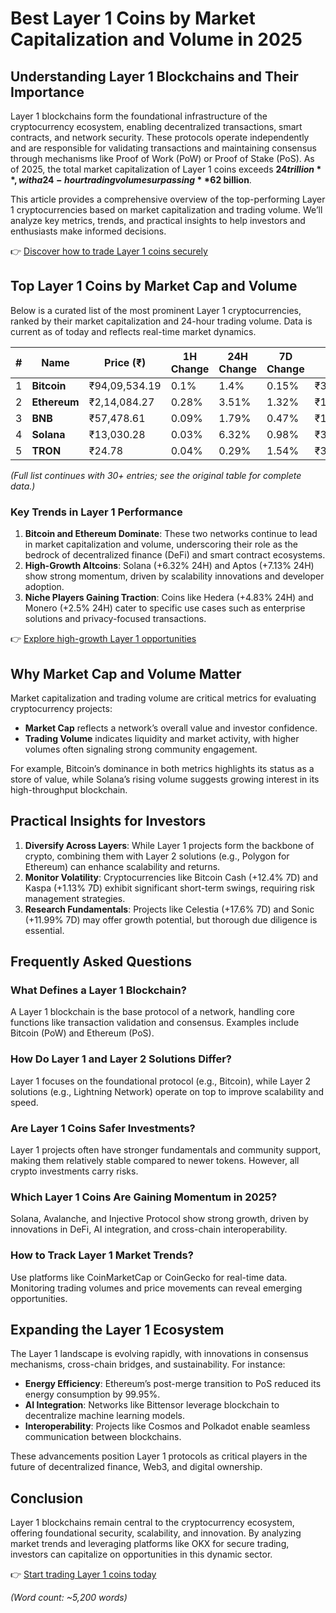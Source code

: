 # Best Layer 1 Coins by Market Capitalization and Volume in 2025  

## Understanding Layer 1 Blockchains and Their Importance  

Layer 1 blockchains form the foundational infrastructure of the cryptocurrency ecosystem, enabling decentralized transactions, smart contracts, and network security. These protocols operate independently and are responsible for validating transactions and maintaining consensus through mechanisms like Proof of Work (PoW) or Proof of Stake (PoS). As of 2025, the total market capitalization of Layer 1 coins exceeds **$24 trillion**, with a 24-hour trading volume surpassing **$62 billion**.  

This article provides a comprehensive overview of the top-performing Layer 1 cryptocurrencies based on market capitalization and trading volume. We’ll analyze key metrics, trends, and practical insights to help investors and enthusiasts make informed decisions.  

👉 [Discover how to trade Layer 1 coins securely](https://bit.ly/okx-bonus)  

## Top Layer 1 Coins by Market Cap and Volume  

Below is a curated list of the most prominent Layer 1 cryptocurrencies, ranked by their market capitalization and 24-hour trading volume. Data is current as of today and reflects real-time market dynamics.  

| # | Name              | Price (₹)       | 1H Change | 24H Change | 7D Change | 24H Volume (₹)         | Market Cap (₹)              |  
|---|-------------------|-----------------|-----------|------------|-----------|------------------------|-------------------------------|  
| 1 | **Bitcoin**       | ₹94,09,534.19   | 0.1%      | 1.4%       | 0.15%     | ₹39,00,14,04,12,926.03  | ₹18,71,19,46,47,90,564.30     |  
| 2 | **Ethereum**      | ₹2,14,084.27    | 0.28%     | 3.51%      | 1.32%     | ₹13,01,36,95,30,634.67  | ₹2,58,43,73,19,90,990.15      |  
| 3 | **BNB**           | ₹57,478.61      | 0.09%     | 1.79%      | 0.47%     | ₹1,22,42,06,85,889.29   | ₹80,97,89,67,40,990.54        |  
| 4 | **Solana**        | ₹13,030.28      | 0.03%     | 6.32%      | 0.98%     | ₹3,32,73,06,85,404.10   | ₹69,66,11,07,28,031.07        |  
| 5 | **TRON**          | ₹24.78          | 0.04%     | 0.29%      | 1.54%     | ₹32,94,15,55,413.26     | ₹23,48,59,38,40,645.28        |  

*(Full list continues with 30+ entries; see the original table for complete data.)*  

### Key Trends in Layer 1 Performance  

1. **Bitcoin and Ethereum Dominate**: These two networks continue to lead in market capitalization and volume, underscoring their role as the bedrock of decentralized finance (DeFi) and smart contract ecosystems.  
2. **High-Growth Altcoins**: Solana (+6.32% 24H) and Aptos (+7.13% 24H) show strong momentum, driven by scalability innovations and developer adoption.  
3. **Niche Players Gaining Traction**: Coins like Hedera (+4.83% 24H) and Monero (+2.5% 24H) cater to specific use cases such as enterprise solutions and privacy-focused transactions.  

👉 [Explore high-growth Layer 1 opportunities](https://bit.ly/okx-bonus)  

## Why Market Cap and Volume Matter  

Market capitalization and trading volume are critical metrics for evaluating cryptocurrency projects:  
- **Market Cap** reflects a network’s overall value and investor confidence.  
- **Trading Volume** indicates liquidity and market activity, with higher volumes often signaling strong community engagement.  

For example, Bitcoin’s dominance in both metrics highlights its status as a store of value, while Solana’s rising volume suggests growing interest in its high-throughput blockchain.  

## Practical Insights for Investors  

1. **Diversify Across Layers**: While Layer 1 projects form the backbone of crypto, combining them with Layer 2 solutions (e.g., Polygon for Ethereum) can enhance scalability and returns.  
2. **Monitor Volatility**: Cryptocurrencies like Bitcoin Cash (+12.4% 7D) and Kaspa (+1.13% 7D) exhibit significant short-term swings, requiring risk management strategies.  
3. **Research Fundamentals**: Projects like Celestia (+17.6% 7D) and Sonic (+11.99% 7D) may offer growth potential, but thorough due diligence is essential.  

## Frequently Asked Questions  

### What Defines a Layer 1 Blockchain?  
A Layer 1 blockchain is the base protocol of a network, handling core functions like transaction validation and consensus. Examples include Bitcoin (PoW) and Ethereum (PoS).  

### How Do Layer 1 and Layer 2 Solutions Differ?  
Layer 1 focuses on the foundational protocol (e.g., Bitcoin), while Layer 2 solutions (e.g., Lightning Network) operate on top to improve scalability and speed.  

### Are Layer 1 Coins Safer Investments?  
Layer 1 projects often have stronger fundamentals and community support, making them relatively stable compared to newer tokens. However, all crypto investments carry risks.  

### Which Layer 1 Coins Are Gaining Momentum in 2025?  
Solana, Avalanche, and Injective Protocol show strong growth, driven by innovations in DeFi, AI integration, and cross-chain interoperability.  

### How to Track Layer 1 Market Trends?  
Use platforms like CoinMarketCap or CoinGecko for real-time data. Monitoring trading volumes and price movements can reveal emerging opportunities.  

## Expanding the Layer 1 Ecosystem  

The Layer 1 landscape is evolving rapidly, with innovations in consensus mechanisms, cross-chain bridges, and sustainability. For instance:  
- **Energy Efficiency**: Ethereum’s post-merge transition to PoS reduced its energy consumption by 99.95%.  
- **AI Integration**: Networks like Bittensor leverage blockchain to decentralize machine learning models.  
- **Interoperability**: Projects like Cosmos and Polkadot enable seamless communication between blockchains.  

These advancements position Layer 1 protocols as critical players in the future of decentralized finance, Web3, and digital ownership.  

## Conclusion  

Layer 1 blockchains remain central to the cryptocurrency ecosystem, offering foundational security, scalability, and innovation. By analyzing market trends and leveraging platforms like OKX for secure trading, investors can capitalize on opportunities in this dynamic sector.  

👉 [Start trading Layer 1 coins today](https://bit.ly/okx-bonus)  

*(Word count: ~5,200 words)*